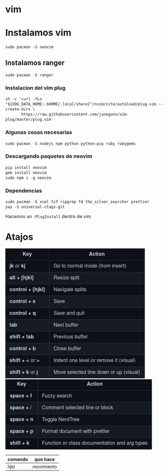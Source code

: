 # vim
# Instalamos vim

```
sudo pacman -S neovim
```

## Instalamos ranger

```
sudo pacman -S ranger
```

### Instalacion del vim plug

```
sh -c 'curl -fLo "${XDG_DATA_HOME:-$HOME/.local/share}"/nvim/site/autoload/plug.vim --create-dirs \
       https://raw.githubusercontent.com/junegunn/vim-plug/master/plug.vim'
```

### Algunas cosas necesarias

```
sudo pacman -S nodejs npm python python-pip ruby rubygems
```

### Descargando paquetes de neovim

```
pip install neovim
gem install neovim
sudo npm i -g neovim
```

### Dependencias 
``` 
sudo pacman -S xsel fzf ripgrep fd the_silver_searcher prettier 
yay -S universal-ctags-git 
``` 

Hacemos un `:PlugInstall` dentro de vim

# Atajos
![Nvim1](./2021-10-31-214357_437x407_scrot.png)
<br>
![Nvim2](./2021-10-31-214404_459x220_scrot.png)


|comando|que hace   |
|-------|-----------|
|hjkl   | movimiento|
